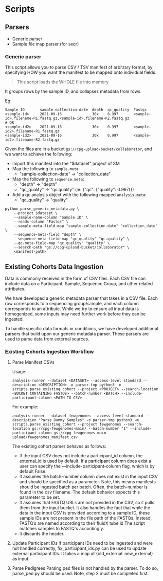 # Scripts

## Parsers

- Generic parser
- Sample file map parser (for seqr)

### Generic parser

This script allows you to parse CSV / TSV manifest of arbitrary format, by
specifying HOW you want the manifest to be mapped onto individual fields.

> This script loads the WHOLE file into memory

It groups rows by the sample ID, and collapses metadata from rows.

Eg:

```text
Sample ID       sample-collection-date  depth  qc_quality  Fastqs
<sample-id>     2021-09-16              30x    0.997       <sample-id>.filename-R1.fastq.gz,<sample-id>.filename-R2.fastq.gz
# OR
<sample-id2>    2021-09-16              30x    0.997       <sample-id2>.filename-R1.fastq.gz
<sample-id2>    2021-09-16              30x    0.997       <sample-id2>.filename-R2.fastq.gz
```

Given the files are in a bucket `gs://cpg-upload-bucket/collaborator`,
and we want to achieve the following:

- Import this manifest into the "$dataset" project of SM
- Map the following to `sample.meta`:
    - "sample-collection-date" -> "collection_date"
- Map the following to `sequence.meta`:
    - "depth" -> "depth"
    - "qc_quality" -> "qc.quality" (ie: {"qc": {"quality": 0.997}})
- Add a qc analysis object with the following mapped `analysis.meta`:
    - "qc_quality" -> "quality"

```shell
python parse_generic_metadata.py \
    --project $dataset \
    --sample-name-column "Sample ID" \
    --reads-column "Fastqs" \
    --sample-meta-field-map "sample-collection-date" "collection_date" \
    --sequence-meta-field "depth" \
    --sequence-meta-field-map "qc_quality" "qc.quality" \
    --qc-meta-field-map "qc_quality" "quality" \
    --search-path "gs://cpg-upload-bucket/collaborator" \
    <manifest-path>
```

## Existing Cohorts Data Ingestion

Data is commonly received in the form of CSV files. Each CSV file can include data on a Participant, Sample, Sequence Group, and other related attributes.

We have developed a generic metadata parser that takes in a CSV file. Each row corresponds to a sequencing group/sample, and each column corresponds to an attribute. While we try to ensure all input data is homogenized, some inputs may need further work before they can be ingested.

To handle specific data formats or conditions, we have developed additional parsers that build upon our generic metadata parser. These parsers are used to parse data from external sources.

### Existing Cohorts Ingestion Workflow

1. Parse Manifest CSVs

    Usage:

    ```shell
    analysis-runner --dataset <DATASET> --access-level standard --description <DESCRIPTION> -o parser-tmp python3 -m scripts.parse_existing_cohort --project <PROJECT> --search-location <BUCKET CONTAINING FASTQS> --batch-number <BATCH> --include-participant-column <PATH TO CSV>
    ```

    For example:

    ```shell
    analysis-runner --dataset fewgenomes --access-level standard --description "Parse Dummy Samples" -o parser-tmp python3 -m scripts.parse_existing_cohort --project fewgenomes --search-location gs://cpg-fewgenomes-main/ --batch-number "1" --include-participant-column gs://cpg-fewgenomes-main-upload/fewgenomes_manifest.csv
    ```

    The existing cohort parser behaves as follows:

    - If the input CSV does not include a participant_id column, the external_id is used by default. If a participant column does exist a user can specify the —include-participant-column flag, which is by default False.
    - It assumes the batch-number column does not exist in the input CSV and should be specified as a parameter. Note, this means manifests should be ingested batch per batch. Often, the batch-number is found in the csv filename. The default behavior expects this parameter to be set.
    - It assumes that FASTQ URLs are not provided in the CSV, so it pulls them from the input bucket. It also handles the fact that while the data in the input CSV is provided according to a sample ID, these sample IDs are not present in the file path of the FASTQs. Instead, FASTQ’s are named according to their fluidX tube id The script matches samples to FASTQ's accordingly.
    - It discards the header.

2. Update Participant IDs
If participant IDs need to be ingested and were not handled correctly, fix_participant_ids.py can be used to update external participant IDs. It takes a map of {old_external: new_external} as input.

3. Parse Pedigrees
Parsing ped files is not handled by the parser. To do so, parse_ped.py should be used. Note, step 2 must be completed first.

